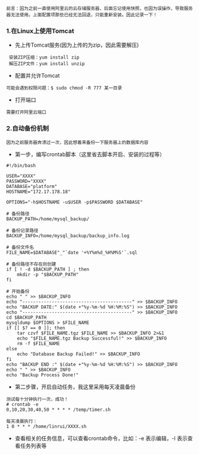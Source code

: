 ```
前言：因为之前一直使用阿里云的云存储服务器，后面忘记使用快照，也因为误操作，导致服务器无法使用。上面配置项那些已经无法回退，只能重新安装。因此记录一下！
```
### 1.在Linux上使用Tomcat
- 先上传Tomcat服务(因为上传的为zip，因此需要解压)
```
 安装ZIP压缩：yum install zip
 解压ZIP文件：yum install unzip
```
- 配置并允许Tomcat
```
可能会遇到权限问题：$ sudo chmod -R 777 某一目录
```
- 打开端口
```
需要打开阿里云端口
```

### 2.自动备份机制
```
因为之前服务器奔溃过一次，因此想着来备份一下服务器上的数据库内容
```
- 第一步，编写crontab脚本（这里省去脚本开启、安装的过程等）
```
#!/bin/bash

USER="XXXX"
PASSWORD="XXXX"
DATABASE="platform"
HOSTNAME="172.17.178.18"

OPTIONS="-h$HOSTNAME -u$USER -p$PASSWORD $DATABASE"

# 备份路径
BACKUP_PATH=/home/mysql_backup/

# 备份记录路径
BACKUP_INFO=/home/mysql_backup/backup_info.log

# 备份文件名
FILE_NAME=$DATABASE"_"`date '+%Y%m%d_%H%M%S'`.sql

# 备份路径不存在则创建
if [ ! -d $BACKUP_PATH ] ; then
	mkdir -p "$BACKUP_PATH"
fi

# 开始备份
echo " " >> $BACKUP_INFO
echo "-----------------------------------------" >> $BACKUP_INFO
echo "BACKUP DATE:" $(date +"%y-%m-%d %H:%M:%S") >> $BACKUP_INFO
echo "-----------------------------------------" >> $BACKUP_INFO
cd $BACKUP_PATH
mysqldump $OPTIONS > $FILE_NAME
if [[ $? == 0 ]]; then
    tar czvf $FILE_NAME.tgz $FILE_NAME >> $BACKUP_INFO 2>&1
    echo "$FILE_NAME.tgz Backup Successful!" >> $BACKUP_INFO
    rm -f $FILE_NAME
else
    echo "Database Backup Failed!" >> $BACKUP_INFO
fi
echo "BACKUP END :" $(date +"%y-%m-%d %H:%M:%S") >> $BACKUP_INFO
echo " " >> $BACKUP_INFO
echo "Backup Process Done!"
```
- 第二步骤，开启自动任务，我这里采用每天凌晨备份
```
测试每十分钟执行一次，成功！
# crontab -e
0,10,20,30,40,50 * * * * /temp/timer.sh

每天凌晨执行：
1 0 * * * /home/linrui/XXXX.sh
```
- 查看相关的任务信息，可以查看crontab命令，比如：-e 表示编辑，-l 表示查看任务列表等
